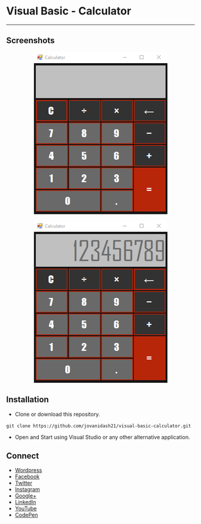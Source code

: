 # Visual Basic - Calculator
---
## Screenshots
<p align="center"> 
	<img src="https://raw.githubusercontent.com/jovanidash21/visual-basic-calculator/master/Screenshots/1.png">
</p>
<p align="center"> 
	<img src="https://raw.githubusercontent.com/jovanidash21/visual-basic-calculator/master/Screenshots/2.png">
</p>

## Installation
* Clone or download this repository.
```
git clone https://github.com/jovanidash21/visual-basic-calculator.git
```
* Open and Start using Visual Studio or any other alternative application.

## Connect
- [Wordpress](https://jovaniwarguez.wordpress.com/)
- [Facebook](https://facebook.com/jovani.cadornawarguez)
- [Twitter](https://twitter.com/jovanidash21)
- [Instagram](https://www.instagram.com/jovanidash21/)
- [Google+](https://plus.google.com/u/0/104385173780051504413)
- [LinkedIn](https://www.linkedin.com/in/jovani-warguez-827a8a11b?trk=nav_responsive_tab_profile_pic)
- [YouTube](https://www.youtube.com/channel/UCNiVxhbJ6Ku9keIjkQX3RRQ)
- [CodePen](http://codepen.io/jovanidash21/)
